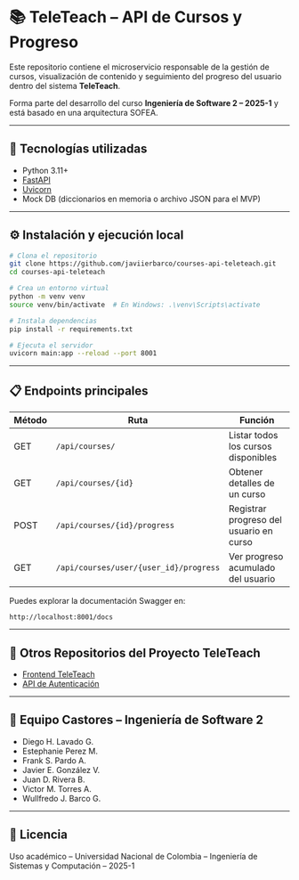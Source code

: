 # 📚 TeleTeach – API de Cursos y Progreso

Este repositorio contiene el microservicio responsable de la gestión de cursos, visualización de contenido y seguimiento del progreso del usuario dentro del sistema **TeleTeach**.

Forma parte del desarrollo del curso **Ingeniería de Software 2 – 2025-1** y está basado en una arquitectura SOFEA.

---

## 🚀 Tecnologías utilizadas

- Python 3.11+
- [FastAPI](https://fastapi.tiangolo.com/)
- [Uvicorn](https://www.uvicorn.org/)
- Mock DB (diccionarios en memoria o archivo JSON para el MVP)

---

## ⚙️ Instalación y ejecución local

```bash
# Clona el repositorio
git clone https://github.com/javiierbarco/courses-api-teleteach.git
cd courses-api-teleteach

# Crea un entorno virtual
python -m venv venv
source venv/bin/activate  # En Windows: .\venv\Scripts\activate

# Instala dependencias
pip install -r requirements.txt

# Ejecuta el servidor
uvicorn main:app --reload --port 8001
```

---

## 📋 Endpoints principales

| Método | Ruta                                       | Función                                  |
|--------|--------------------------------------------|-------------------------------------------|
| GET    | `/api/courses/`                            | Listar todos los cursos disponibles       |
| GET    | `/api/courses/{id}`                        | Obtener detalles de un curso              |
| POST   | `/api/courses/{id}/progress`               | Registrar progreso del usuario en curso   |
| GET    | `/api/courses/user/{user_id}/progress`     | Ver progreso acumulado del usuario        |

Puedes explorar la documentación Swagger en:

```
http://localhost:8001/docs
```

---

## 🔗 Otros Repositorios del Proyecto TeleTeach

- [Frontend TeleTeach](https://github.com/javiierbarco/frontend-teleteach)
- [API de Autenticación](https://github.com/javiierbarco/auth-api-teleteach)

---

## 👥 Equipo Castores – Ingeniería de Software 2

- Diego H. Lavado G.  
- Estephanie Perez M.  
- Frank S. Pardo A.  
- Javier E. González V.  
- Juan D. Rivera B.  
- Victor M. Torres A.  
- Wullfredo J. Barco G.

---

## 📜 Licencia

Uso académico – Universidad Nacional de Colombia – Ingeniería de Sistemas y Computación – 2025-1

